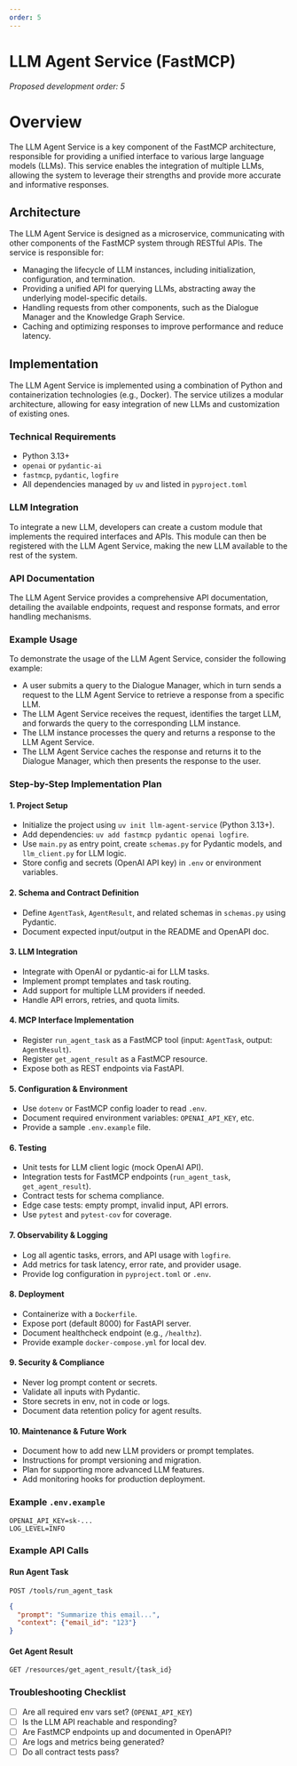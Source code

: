 ```yaml
---
order: 5
---
```


# LLM Agent Service (FastMCP)

_Proposed development order: 5_

# Overview

The LLM Agent Service is a key component of the FastMCP architecture, responsible for providing a unified interface to various large language models (LLMs). This service enables the integration of multiple LLMs, allowing the system to leverage their strengths and provide more accurate and informative responses.

## Architecture

The LLM Agent Service is designed as a microservice, communicating with other components of the FastMCP system through RESTful APIs. The service is responsible for:

*   Managing the lifecycle of LLM instances, including initialization, configuration, and termination.
*   Providing a unified API for querying LLMs, abstracting away the underlying model-specific details.
*   Handling requests from other components, such as the Dialogue Manager and the Knowledge Graph Service.
*   Caching and optimizing responses to improve performance and reduce latency.

## Implementation

The LLM Agent Service is implemented using a combination of Python and containerization technologies (e.g., Docker). The service utilizes a modular architecture, allowing for easy integration of new LLMs and customization of existing ones.

### Technical Requirements

* Python 3.13+
* `openai` or `pydantic-ai`
* `fastmcp`, `pydantic`, `logfire`
* All dependencies managed by `uv` and listed in `pyproject.toml`

### LLM Integration

To integrate a new LLM, developers can create a custom module that implements the required interfaces and APIs. This module can then be registered with the LLM Agent Service, making the new LLM available to the rest of the system.

### API Documentation

The LLM Agent Service provides a comprehensive API documentation, detailing the available endpoints, request and response formats, and error handling mechanisms.

### Example Usage

To demonstrate the usage of the LLM Agent Service, consider the following example:

*   A user submits a query to the Dialogue Manager, which in turn sends a request to the LLM Agent Service to retrieve a response from a specific LLM.
*   The LLM Agent Service receives the request, identifies the target LLM, and forwards the query to the corresponding LLM instance.
*   The LLM instance processes the query and returns a response to the LLM Agent Service.
*   The LLM Agent Service caches the response and returns it to the Dialogue Manager, which then presents the response to the user.

### Step-by-Step Implementation Plan

#### 1. Project Setup
- Initialize the project using `uv init llm-agent-service` (Python 3.13+).
- Add dependencies: `uv add fastmcp pydantic openai logfire`.
- Use `main.py` as entry point, create `schemas.py` for Pydantic models, and `llm_client.py` for LLM logic.
- Store config and secrets (OpenAI API key) in `.env` or environment variables.

#### 2. Schema and Contract Definition
- Define `AgentTask`, `AgentResult`, and related schemas in `schemas.py` using Pydantic.
- Document expected input/output in the README and OpenAPI doc.

#### 3. LLM Integration
- Integrate with OpenAI or pydantic-ai for LLM tasks.
- Implement prompt templates and task routing.
- Add support for multiple LLM providers if needed.
- Handle API errors, retries, and quota limits.

#### 4. MCP Interface Implementation
- Register `run_agent_task` as a FastMCP tool (input: `AgentTask`, output: `AgentResult`).
- Register `get_agent_result` as a FastMCP resource.
- Expose both as REST endpoints via FastAPI.

#### 5. Configuration & Environment
- Use `dotenv` or FastMCP config loader to read `.env`.
- Document required environment variables: `OPENAI_API_KEY`, etc.
- Provide a sample `.env.example` file.

#### 6. Testing
- Unit tests for LLM client logic (mock OpenAI API).
- Integration tests for FastMCP endpoints (`run_agent_task`, `get_agent_result`).
- Contract tests for schema compliance.
- Edge case tests: empty prompt, invalid input, API errors.
- Use `pytest` and `pytest-cov` for coverage.

#### 7. Observability & Logging
- Log all agentic tasks, errors, and API usage with `logfire`.
- Add metrics for task latency, error rate, and provider usage.
- Provide log configuration in `pyproject.toml` or `.env`.

#### 8. Deployment
- Containerize with a `Dockerfile`.
- Expose port (default 8000) for FastAPI server.
- Document healthcheck endpoint (e.g., `/healthz`).
- Provide example `docker-compose.yml` for local dev.

#### 9. Security & Compliance
- Never log prompt content or secrets.
- Validate all inputs with Pydantic.
- Store secrets in env, not in code or logs.
- Document data retention policy for agent results.

#### 10. Maintenance & Future Work
- Document how to add new LLM providers or prompt templates.
- Instructions for prompt versioning and migration.
- Plan for supporting more advanced LLM features.
- Add monitoring hooks for production deployment.

### Example `.env.example`
```
OPENAI_API_KEY=sk-...
LOG_LEVEL=INFO
```

### Example API Calls

#### Run Agent Task
`POST /tools/run_agent_task`
```json
{
  "prompt": "Summarize this email...",
  "context": {"email_id": "123"}
}
```

#### Get Agent Result
`GET /resources/get_agent_result/{task_id}`

### Troubleshooting Checklist
- [ ] Are all required env vars set? (`OPENAI_API_KEY`)
- [ ] Is the LLM API reachable and responding?
- [ ] Are FastMCP endpoints up and documented in OpenAPI?
- [ ] Are logs and metrics being generated?
- [ ] Do all contract tests pass?
